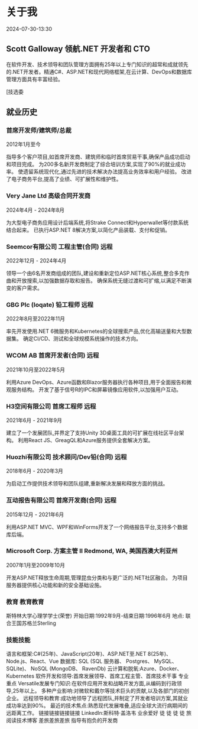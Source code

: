 # 关于我

<datetime class="hidden">2024-07-30-13:30</datetime>

## Scott Galloway 领航.NET 开发者和 CTO

<!--category-- resume , introduction -->
在软件开发、技术领导和团队管理方面拥有25年以上专门知识的超常和成就领先的.NET开发者。精通C#、ASP.NET和现代网络框架,在云计算、DevOps和数据库管理方面具有丰富经验。

[技选委

## 就业历史

### 首席开发师/建筑师/总裁

2012年1月至今

指导多个客户项目,如首席开发商、建筑师和临时首席贸易干事,确保产品成功启动和项目完成。
为200多名新开发商制定了综合培训方案,实现了90%的就业成功率。
使遗留系统现代化,通过先进的技术解决办法提高业务效率和用户经验。
改进了电子商务平台,提高了业绩、可扩展性和维护性。

### Very Jane Ltd 高级合同开发商

2024年4月 - 2024年8月

为大型电子商务应用设计后端系统,将Strake Connect和Hyperwallet等付款系统结合起来。
已执行ASP.NET 8解决方案,以简化产品装载、支付和促销。

### Seemcor有限公司 工程主管(合同) 远程

2022年12月 - 2024年4月

领导一个由6名开发商组成的团队,建设和重新定位ASP.NET核心系统,整合多克作曲和开放搜索,以加强数据存取和报告。
确保系统无缝过渡和可扩缩,以满足不断演变的客户需求。

### GBG Plc (loqate)  铅工程师  远程

2022年8月至2022年11月

率先开发使用.NET 6微服务和Kubernetes的全球搜索产品,优化高输送量和大型数据集。
确定CI/CD、测试和全球规模系统操作的技术方向。

### WCOM AB  首席开发者(合同)  远程

2021年10月至2022年5月

利用Azure DevOps、Azure函数和Blazor服务器执行各种项目,用于全面报告和微观服务结构。
开发了基于信号R的IPC和屏幕镜像应用软件,以加强用户互动。

### H3空间有限公司 首席工程师 远程

2021年6月 - 2021年9月

建立了一个发展团队,并界定了支持Unity 3D桌面工具的可扩展在线社区平台架构。
利用React JS、GreagQL和Azure服务提供全套解决方案。

### Huozhi有限公司 技术顾问/Dev铅(合同) 远程

2018年6月 - 2020年3月

为启动工作提供技术领导和团队组建,重新解决发展和释放方面的挑战。

### 互动报告有限公司 首席开发商(合同) 远程

2015年12月 - 2021年6月

利用ASP.NET MVC、WPF和WinForms开发了一个网络报告平台,支持多个数据库后端。

### Microsoft Corp.  方案主管 II  Redmond, WA, 美国西澳大利亚州

2007年1月至2009年10月

开发ASP.NET释放生命周期,管理昆虫分类和与更广泛的.NET社区融合。
为项目服务器提供核心功能和新的安全基础设施。

### 教育 教育教育

斯特林大学心理学学士(荣誉)
开始日期:1992年9月-结束日期:1996年6月
地点: 联合王国苏格兰Sterling

### 技能技能

语言和框架:C#(25年)、JavaScript(20年)、ASP.NET至.NET 8(25年)、Node.js、React、Vue
数据库: SQL (SQL 服务器、 Postgres、 MySQL、 SQLite)、 NoSQL (MongoDB、 RavenDb)
云计算和脱氧:Azure、Docker、Kubernetes
软件开发和领导:首席发展领导、首席工程主管、首席技术干事
专业重点
Versatile发展专门知识:在软件应用开发和战略开发方面,从编码到行政领导,25年以上。
多种产业影响:对微软和戴尔等技术巨头的贡献,以及各部门的初创企业。
远程领导和教育:成功地领导了远程团队,并制定了开发者培训方案,其就业成功率达到90%。
最近的技术焦点:熟悉现代发展堆叠,适应全球大流行病期间的远距离工作。
链接链接链接链接
LinkedIn:斯科特·盖洛韦
业余爱好
徒 徒 徒 徒 旅
阅读技术博客
差旅差旅差旅
指导有抱负的开发商